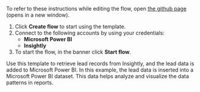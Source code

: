 To refer to these instructions while editing the flow, open [the github page](https://github.com/ot4i/app-connect-templates/blob/master/resources/markdown/Retrieve%20leads%20from%20Insightly%20and%20add%20the%20lead%20data%20to%20Microsoft%20Power%20BI_instructions.md) (opens in a new window).

1. Click **Create flow** to start using the template.
2. Connect to the following accounts by using your credentials:
   - **Microsoft Power BI**
   - **Insightly**
3. To start the flow, in the banner click **Start flow**.

Use this template to retrieve lead records from Insightly, and the lead data is added to Microsoft Power BI. In this example, the lead data is inserted into a Microsoft Power BI dataset. This data helps analyze and visualize the data patterns in reports.
